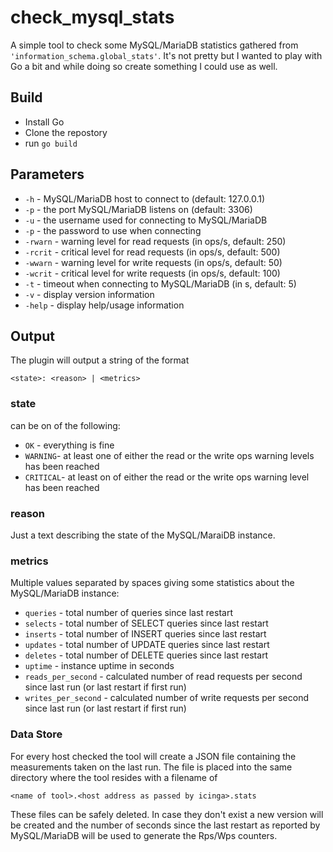 # check_mysql_stats

A simple tool to check some MySQL/MariaDB statistics gathered from 
`'information_schema.global_stats'`.
It's not pretty but I wanted to play with Go a bit and while doing so create 
something I could use as well.

## Build

- Install Go
- Clone the repostory
- run `go build`

## Parameters

* `-h` - MySQL/MariaDB host to connect to (default: 127.0.0.1)
* `-p` - the port MySQL/MariaDB listens on (default: 3306)
* `-u` - the username used for connecting to MySQL/MariaDB
* `-p` - the password to use when connecting
* `-rwarn` - warning level for read requests (in ops/s, default: 250)
* `-rcrit` - critical level for read requests (in ops/s, default: 500)
* `-wwarn` - warning level for write requests (in ops/s, default: 50)
* `-wcrit` - critical level for write requests (in ops/s, default: 100)
* `-t` - timeout when connecting to MySQL/MariaDB (in s, default: 5)
* `-v` - display version information
* `-help` - display help/usage information

## Output
The plugin will output a string of the format

`<state>: <reason> | <metrics>`

### state
can be on of the following:
* `OK` - everything is fine
* `WARNING`- at least one of either the read or the write ops warning levels has 
been reached
* `CRITICAL`- at least on of either the read or the write ops warning level has 
been reached

### reason
Just a text describing the state of the MySQL/MaraiDB instance.

### metrics
Multiple values separated by spaces giving some statistics about the 
MySQL/MariaDB instance:

* `queries` - total number of queries since last restart
* `selects` - total number of SELECT queries since last restart
* `inserts` - total number of INSERT queries since last restart
* `updates` - total number of UPDATE queries since last restart
* `deletes` - total number of DELETE queries since last restart
* `uptime` - instance uptime in seconds
* `reads_per_second` - calculated number of read requests per second since last 
run (or last restart if first run)
* `writes_per_second` - calculated number of write requests per second since 
last run (or last restart if first run)

### Data Store
For every host checked the tool will create a JSON file containing the 
measurements taken on the last run. The file is placed into the same directory 
where the tool resides with a filename of

`<name of tool>.<host address as passed by icinga>.stats`

These files can be safely deleted. In case they don't exist a new version will
be created and the number of seconds since the last restart as reported by 
MySQL/MariaDB will be used to generate the Rps/Wps counters. 
